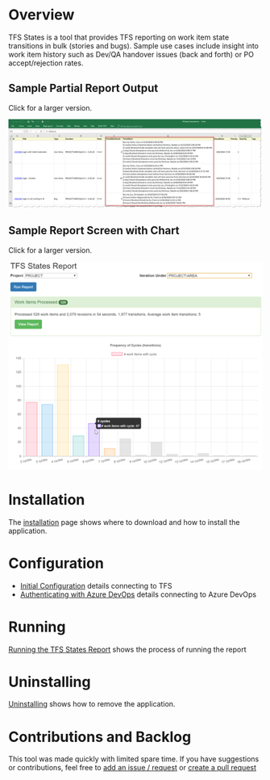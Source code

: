 # Overview

TFS States is a tool that provides TFS reporting on work item state transitions in bulk (stories and bugs). Sample use cases include insight into work item history such as Dev/QA handover issues (back and forth) or PO accept/rejection rates.

## Sample Partial Report Output
Click for a larger version.

[![Excel example](https://github.com/thnk2wn/TfsStates/blob/master/Wiki/Run/ExcelExample2.png?raw=true)](https://github.com/thnk2wn/TfsStates/blob/master/Wiki/Run/ExcelExample2.png?raw=true)

## Sample Report Screen with Chart
Click for a larger version.

[![Excel example](https://github.com/thnk2wn/TfsStates/blob/master/Wiki/Run/AfterRunReport2.png?raw=true)](https://github.com/thnk2wn/TfsStates/blob/master/Wiki/Run/AfterRunReport2.png?raw=true)

# Installation
The [installation](https://github.com/thnk2wn/TfsStates/wiki/Installation) page shows where to download and how to install the application.

# Configuration
* [Initial Configuration](https://github.com/thnk2wn/TfsStates/wiki/Initial-Configuration) details connecting to TFS
* [Authenticating with Azure DevOps](https://github.com/thnk2wn/TfsStates/wiki/Authenticating-with-Azure-DevOps) details connecting to Azure DevOps

# Running
[Running the TFS States Report](https://github.com/thnk2wn/TfsStates/wiki/Running-TFS-States-Report) shows the process of running the report

# Uninstalling 
[Uninstalling](https://github.com/thnk2wn/TfsStates/wiki/Uninstalling) shows how to remove the application.

# Contributions and Backlog
This tool was made quickly with limited spare time. If you have suggestions or contributions, feel free to [add an issue / request](https://github.com/thnk2wn/TfsStates/issues) or [create a pull request](https://github.com/thnk2wn/TfsStates/pulls)
